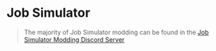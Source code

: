 # Job Simulator

> The majority of Job Simulator modding can be found in the [Job Simulator Modding Discord Server](https://discord.gg/SF4ZyjE7pc)
